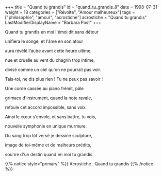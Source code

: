 +++
title = "Quand tu grandis"
id = "quand_tu_grandis_8"
date = 1998-07-31
weight = 18
categories = ["Révolte", "Amour malheureux"]
tags = ["philosophie", "amour", "acrostiche"]
acrostiche = "Quand tu grandis"
LastModifierDisplayName = "Barbara Post"
+++

Quand tu grandis en moi l'émoi dit sans détour

unifiera le songe, et l'âme en son atour

aura révélé l'aube avant cette heure ultime,

nue et cruelle au vent du chagrin trop intime,

divisé comme un ciel qu'on ne pourrait pas voir.

Tais-toi, ne dis plus rien ! Tu ne peux pas savoir !

Une corde cassée au piano frémit, pâle

grimace d'instrument, quand la note ravale,

refoule cet accord impossible, sans voix.

Ainsi le cœur s'envole, et sans battre, tu vois,

nouvelle symphonie en unique murmure.

Du sang trop tôt versé je dessine sculpture,

image de toi-même et de malheurs prédits,

sourire d'un destin quand en moi tu grandis.

{{% notice style="primary" %}}
Acrostiche : Quand tu grandis
{{% /notice %}}
